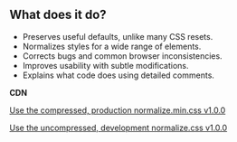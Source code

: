 ## What does it do?

* Preserves useful defaults, unlike many CSS resets.
* Normalizes styles for a wide range of elements.
* Corrects bugs and common browser inconsistencies.
* Improves usability with subtle modifications.
* Explains what code does using detailed comments.

**CDN**

[Use the compressed, production normalize.min.css v1.0.0](https://codecarrotnet.github.io/normalize.css/normalize.min.css)

[Use the uncompressed, development normalize.css v1.0.0](https://codecarrotnet.github.io/normalize.css/normalize.css)
